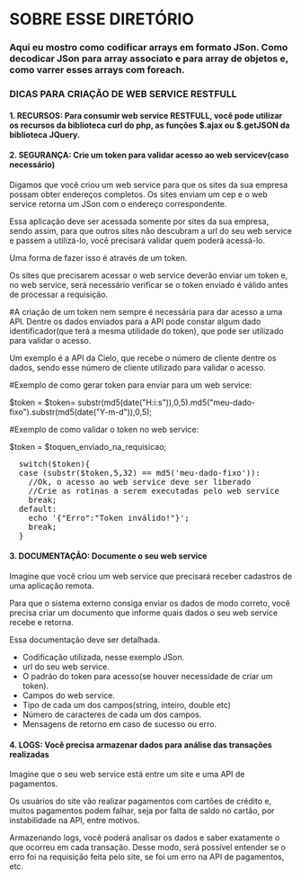 SOBRE ESSE DIRETÓRIO
====================

### Aqui eu mostro como codificar arrays em formato JSon. Como decodicar JSon para array associato e para array de objetos e, como varrer esses arrays com foreach.


### DICAS PARA CRIAÇÃO DE WEB SERVICE RESTFULL

#### 1. RECURSOS: Para consumir web service RESTFULL, você pode utilizar os recursos da biblioteca curl do php, as funções $.ajax ou $.getJSON da biblioteca JQuery.  

#### 2. SEGURANÇA: Crie um token para validar acesso ao web servicev(caso necessário)
  Digamos que você criou um web service para que os sites da sua empresa possam obter 
  endereços completos. Os sites enviam um cep e o web service retorna um JSon com o endereço correspondente.

  Essa aplicação deve ser acessada somente por sites da sua empresa, sendo assim, para 
  que outros sites não descubram a url do seu web service e passem a utilizá-lo, você precisará 
  validar quem poderá acessá-lo.  

  Uma forma de fazer isso é através de um token.

  Os sites que precisarem acessar o web service deverão enviar um token e, no web service, será 
  necessário verificar se o token enviado é válido antes de processar a requisição.
  
  #A criação de um token nem sempre é necessária para dar acesso a uma API. Dentre os dados enviados 
  para a API pode constar algum dado identificador(que terá a mesma utilidade do token), que pode 
  ser utilizado para validar o acesso.

  Um exemplo é a API da Cielo, que recebe o número de cliente dentre os dados, sendo esse número 
  de cliente utilizado para validar o acesso.

  
  #Exemplo de como gerar token para enviar para um web service:
  
  $token = $token= substr(md5(date("H:i:s")),0,5).md5("meu-dado-fixo").substr(md5(date("Y-m-d")),0,5);

  #Exemplo de como validar o token no web service:
  
  $token = $toquen_enviado_na_requisicao;
<pre>
  switch($token){
  case (substr($token,5,32) == md5('meu-dado-fixo')):
    //Ok, o acesso ao web service deve ser liberado
    //Crie as rotinas a serem executadas pelo web service 
    break;
  default:
    echo '{"Erro":"Token inválido!"}';
    break;    
  }
</pre>  

#### 3. DOCUMENTAÇÃO: Documente o seu web service
  Imagine que você criou um web service que precisará receber cadastros de uma aplicação remota.

  Para que o sistema externo consiga enviar os dados de modo correto, você precisa criar um documento que informe quais dados o seu web service recebe e retorna.
  
  Essa documentação deve ser detalhada. 
  - Codificação utilizada, nesse exemplo JSon.
  - url do seu web service.
  - O padrão do token para acesso(se houver necessidade de criar um token). 
  - Campos do web service.
  - Tipo de cada um dos campos(string, inteiro, double etc)
  - Número de caracteres de cada um dos campos.
  - Mensagens de retorno em caso de sucesso ou erro. 

#### 4. LOGS: Você precisa armazenar dados para análise das transações realizadas
  Imagine que o seu web service está entre um site e uma API de pagamentos.

  Os usuários do site vão realizar pagamentos com cartões de crédito e, muitos pagamentos podem falhar, seja por falta de saldo no cartão, por instabilidade na API, entre motivos.
  
  Armazenando logs, você poderá analisar os dados e saber exatamente o que ocorreu em cada transação. Desse modo, será possível entender se o erro foi na requisição feita pelo site, se foi um erro na API de pagamentos, etc.


